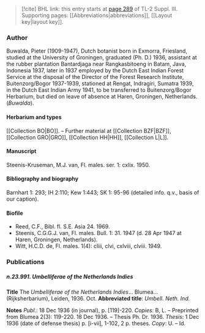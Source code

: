 > [!cite] BHL link: this entry starts at [page 289](https://www.biodiversitylibrary.org/item/103861#page/299/mode/1up) of TL-2 Suppl. III.
> Supporting pages: [[Abbreviations|abbreviations]], [[Layout key|layout key]].

### Author

Buwalda, Pieter (1909-1947), Dutch botanist born in Exmorra, Friesland, studied at the University of Groningen, graduated (Ph. D.) 1936, assistant at the rubber plantation Bantardjaga near Rangkasbitoeng in Batam, Java, Indonesia 1937, later in 1937 employed by the Dutch East Indian Forest Service at the disposal of the Director of the Forest Research Institute, Buitenzorg/Bogor 1937-1939, stationed at Rengat, Indragiri, Sumatra 1939, in the Dutch East Indian Army 1941, to be transferred to Buitenzorg/Bogor Herbarium, but died on leave of absence at Haren, Groningen, Netherlands. (*Buwalda*).

#### Herbarium and types

[[Collection BO|BO]]. – Further material at [[Collection BZF|BZF]], [[Collection GRO|GRO]], [[Collection HH|HH]], [[Collection L|L]].

#### Manuscript

Steenis-Kruseman, M.J. van, Fl. males. ser. 1: cxlix. 1950.

#### Bibliography and biography

Barnhart 1: 293; IH 2:110; Kew 1:443; SK 1: 95-96 (detailed info. q.v., basis of our caption).

#### Biofile

- Reed, C.F., Bibl. fl. S.E. Asia 24. 1969.
- Steenis, C.G.G.J. van, Fl. males. Bull. 1: 31. 1947 (d. 28 Apr 1947 at Haren, Groningen, Netherlands).
- Witt, H.C.D. de, Fl. males. 1(4): cliii, clvi, cxlviii, clviii. 1949.

### Publications

##### n.23.991. Umbelliferae of the Netherlands Indies

**Title**
The *Umbelliferae of the Netherlands Indies*... Blumea... (Rijksherbarium), Leiden, 1936. Oct.
**Abbreviated title**: *Umbell. Neth. Ind.*

**Notes**
*Publ*.: 18 Dec 1936 (in journal), p. \[119\]-220. *Copies*: B, L. – Preprinted from Blumea 2(3): 119-220. 18 Dec 1936. – Thesis Ph. Dr. 1936.
*Thesis*: 1 Dec 1936 (date of defense thesis) p. \[i-vii\], 1-102, 2 p. theses. *Copy*: U. – Id.


